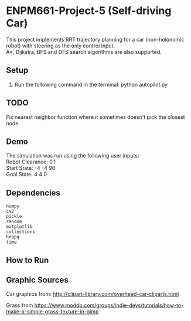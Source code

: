 # ENPM661-Project-5 (Self-driving Car)      			             
This project implements RRT trajectory planning for a car (non-holonomic robot) with steering as the only control input.  
A\*, Dijkstra, BFS and DFS search algorithms are also supported.

## Setup
1. Run the following command in the terminal: python autopilot.py

## TODO
Fix nearest neighbor function where it sometimes doesn't pick the closest node.

## Demo 
The simulation was run using the following user inputs:  
Robot Clearance: 0.1   
Start State: -4 -4 90  
Goal State: 4 4 0

## Dependencies
    numpy
    cv2
    pickle
    random
    matplotlib
    collections
    heapq
    time

## How to Run


## Graphic Sources

Car graphics from: http://clipart-library.com/overhead-car-cliparts.html

Grass from https://www.moddb.com/groups/indie-devs/tutorials/how-to-make-a-simple-grass-texture-in-gimp